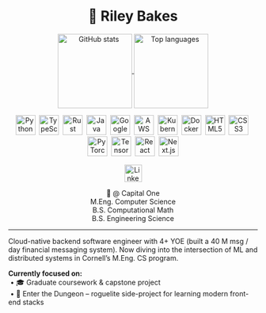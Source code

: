 <h1 align="center">🎨 Riley Bakes</h1>

<!-- ─── GitHub Stats ─────────────────────────────────────────────── -->
<p align="center">
  <a href="https://github.com/r-bakes">
    <img height="150" align="center" src="https://github-readme-stats.vercel.app/api?username=r-bakes&show_icons=true&theme=dracula&include_all_commits=true&count_private=true&hide_border=false" alt="GitHub stats" />
  </a>
  <a href="https://github.com/r-bakes">
    <img height="150" align="center" src="https://github-readme-stats.vercel.app/api/top-langs?username=r-bakes&layout=compact&langs_count=8&theme=dracula&hide_border=false" alt="Top languages" />
  </a>
</p>

<!-- ─── Tech stack icons ───────────────────────────────────────────────── -->
<p align="center">
  <img src="https://cdn.jsdelivr.net/gh/devicons/devicon/icons/python/python-original.svg" width="40" height="40" alt="Python" />&nbsp;
  <img src="https://cdn.jsdelivr.net/gh/devicons/devicon/icons/typescript/typescript-original.svg" width="40" height="40" alt="TypeScript" />&nbsp;
  <img src="https://devicon-website.vercel.app/api/rust/plain.svg" width="40" height="40" alt="Rust" />&nbsp;
  <img src="https://cdn.jsdelivr.net/gh/devicons/devicon/icons/java/java-original.svg" width="40" height="40" alt="Java" />&nbsp;
  <img src="https://cdn.jsdelivr.net/gh/devicons/devicon/icons/googlecloud/googlecloud-original.svg" width="40" height="40" alt="Google Cloud" />&nbsp;
  <img src="https://cdn.jsdelivr.net/gh/devicons/devicon/icons/amazonwebservices/amazonwebservices-original-wordmark.svg" width="40" height="40" alt="AWS" />&nbsp;
  <img src="https://cdn.jsdelivr.net/gh/devicons/devicon/icons/kubernetes/kubernetes-plain.svg" width="40" height="40" alt="Kubernetes" />&nbsp;
  <img src="https://cdn.jsdelivr.net/gh/devicons/devicon/icons/docker/docker-original.svg" width="40" height="40" alt="Docker" />&nbsp;
  <img src="https://cdn.jsdelivr.net/gh/devicons/devicon/icons/html5/html5-original.svg" width="40" height="40" alt="HTML5" />&nbsp;
  <img src="https://cdn.jsdelivr.net/gh/devicons/devicon/icons/css3/css3-original.svg" width="40" height="40" alt="CSS3" />&nbsp;
  <img src="https://cdn.jsdelivr.net/gh/devicons/devicon/icons/pytorch/pytorch-original.svg" width="40" height="40" alt="PyTorch" />&nbsp;
  <img src="https://cdn.jsdelivr.net/gh/devicons/devicon/icons/tensorflow/tensorflow-original.svg" width="40" height="40" alt="TensorFlow" />&nbsp;
  <img src="https://cdn.jsdelivr.net/gh/devicons/devicon/icons/react/react-original.svg" width="40" height="40" alt="React" />&nbsp;
  <img src="https://cdn.jsdelivr.net/gh/devicons/devicon/icons/nextjs/nextjs-original.svg" width="40" height="40" alt="Next.js" />
</p>

<!-- ─── Social / résumé strip ──────────────────────────────────────────── -->
<p align="center">
  <a href="https://www.linkedin.com/in/riley-bakes" target="_blank">
    <img src="https://img.shields.io/static/v1?logo=linkedin&label=&message=LinkedIn&color=0077B5&style=for-the-badge" height="35" alt="LinkedIn badge" />
  </a>
</p>

<p align="center">
    🏢 @ Capital One<br />
    M.Eng. Computer Science<br />
    B.S. Computational Math<br />
    B.S. Engineering Science
</p>

---

<p align="left">
Cloud-native backend software engineer with 4+ YOE (built a 40 M msg / day financial messaging system).  
Now diving into the intersection of ML and distributed systems in Cornell’s M.Eng. CS program.
</p>

<p align="left">
<strong>Currently focused on:</strong><br>
&nbsp;•&nbsp;🎓&nbsp;Graduate coursework & capstone project<br>
&nbsp;•&nbsp;🤖&nbsp;Enter&nbsp;the&nbsp;Dungeon – roguelite side-project for learning modern front-end stacks
</p>
